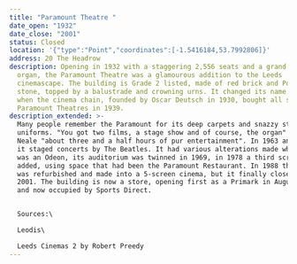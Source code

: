 ```yaml
---
title: "Paramount Theatre "
date_open: "1932"
date_close: "2001"
status: Closed
location: '{"type":"Point","coordinates":[-1.5416184,53.7992806]}'
address: 20 The Headrow
description: Opening in 1932 with a staggering 2,556 seats and a grand Wurlitzer
  organ, the Paramount Theatre was a glamourous addition to the Leeds
  cinemascape. The building is Grade 2 listed, made of red brick and Portland
  stone, topped by a balustrade and crowning urns. It changed its name to Odeon
  when the cinema chain, founded by Oscar Deutsch in 1930, bought all seven UK
  Paramount Theatres in 1939.
description_extended: >-
  Many people remember the Paramount for its deep carpets and snazzy staff
  uniforms. "You got two films, a stage show and of course, the organ" said K.W.
  Neale "about three and a half hours of pur entertainment". In 1963 and in 1964
  it staged concerts by The Beatles. It had various alterations made while it
  was an Odeon, its auditorium was twinned in 1969, in 1978 a third screen was
  added, using space that had been the Paramount Restaurant. In 1988 the Odeon
  was refurbished and made into a 5-screen cinema, but it finally closed in
  2001. The building is now a store, opening first as a Primark in August 2005
  and now occupied by Sports Direct.


  Sources:\

  Leodis\

  Leeds Cinemas 2 by Robert Preedy
---
```

